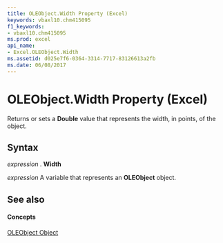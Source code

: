 ```yaml
---
title: OLEObject.Width Property (Excel)
keywords: vbaxl10.chm415095
f1_keywords:
- vbaxl10.chm415095
ms.prod: excel
api_name:
- Excel.OLEObject.Width
ms.assetid: d025e7f6-0364-3314-7717-83126613a2fb
ms.date: 06/08/2017
---
```



# OLEObject.Width Property (Excel)

Returns or sets a  **Double** value that represents the width, in points, of the object.


## Syntax

 _expression_ . **Width**

 _expression_ A variable that represents an **OLEObject** object.


## See also


#### Concepts


[OLEObject Object](Excel.OLEObject.md)

